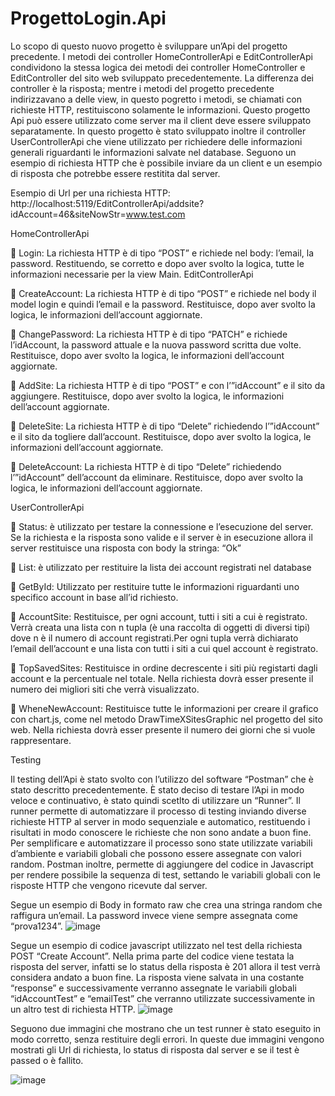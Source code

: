 # ProgettoLogin.Api

Lo scopo di questo nuovo progetto è sviluppare un’Api del progetto precedente. I metodi dei controller HomeControllerApi e EditControllerApi condividono la stessa logica dei metodi dei controller HomeController e EditController del sito web sviluppato precedentemente. La differenza dei controller è la risposta; mentre i metodi del progetto precedente indirizzavano a delle view, in questo pogretto i metodi, se chiamati con richieste HTTP, restituiscono solamente le informazioni. Questo progetto Api può essere utilizzato come server ma il client deve essere sviluppato separatamente. In questo progetto è stato sviluppato inoltre il controller UserControllerApi che viene utilizzato per richiedere delle informazioni generali riguardanti le informazioni salvate nel database.
Seguono un esempio di richiesta HTTP che è possibile inviare da un client e un esempio di risposta che potrebbe essere restitita dal server.

Esempio di Url per una richiesta HTTP: http://localhost:5119/EditControllerApi/addsite?idAccount=46&siteNowStr=www.test.com


HomeControllerApi

	Login: La richiesta HTTP è di tipo “POST” e richiede nel body: l’email, la password. Restituendo, se corretto e dopo aver svolto la logica, tutte le informazioni necessarie per la view Main.
EditControllerApi

	CreateAccount: La richiesta HTTP è di tipo “POST” e richiede nel body il model login e quindi l’email e la password. Restituisce, dopo aver svolto la logica, le informazioni dell’account aggiornate.

	ChangePassword: La richiesta HTTP è di tipo “PATCH” e richiede l’idAccount, la password attuale e la nuova password scritta due volte. Restituisce, dopo aver svolto la logica, le informazioni dell’account aggiornate.

	AddSite: La richiesta HTTP è di tipo “POST” e con l’”idAccount” e il sito da aggiungere. Restituisce, dopo aver svolto la logica, le informazioni dell’account aggiornate.

	DeleteSite: La richiesta HTTP è di tipo “Delete” richiedendo l’”idAccount” e il sito da togliere dall’account. Restituisce, dopo aver svolto la logica, le informazioni dell’account aggiornate.

	DeleteAccount: La richiesta HTTP è di tipo “Delete” richiedendo l’”idAccount” dell’account da eliminare. Restituisce, dopo aver svolto la logica, le informazioni dell’account aggiornate.


UserControllerApi

	Status: è utilizzato per testare la connessione e l’esecuzione del server. Se la richiesta e la risposta sono valide e il server è in esecuzione allora il server restituisce una risposta con body la stringa: “Ok”

	List: è utilizzato per restituire la lista dei account registrati nel database

	GetById: Utilizzato per restituire tutte le informazioni riguardanti uno specifico account in base all’id richiesto.

	AccountSite: Restituisce, per ogni account, tutti i siti a cui è registrato. Verrà creata una lista con n tupla (è una raccolta di oggetti di diversi tipi) dove n è il numero di account registrati.Per ogni tupla verrà dichiarato l’email dell’account e una lista con tutti i siti a cui quel account è registrato.

	TopSavedSites: Restituisce in ordine decrescente i siti più registarti dagli account e la percentuale nel totale. Nella richiesta dovrà esser presente il numero dei migliori siti che verrà visualizzato.

	WheneNewAccount: Restituisce tutte le informazioni per creare il grafico con chart.js, come nel metodo DrawTimeXSitesGraphic nel progetto del sito web. Nella richiesta dovrà esser presente il numero dei giorni che si vuole rappresentare.


Testing

Il testing dell’Api è stato svolto con l’utilizzo del software “Postman” che è stato descritto precedentemente. È stato deciso di testare l’Api in modo veloce e continuativo, è stato quindi scetlto di utilizzare un “Runner”. Il runner permette di automatizzare il processo di testing inviando diverse richieste HTTP al server in modo sequenziale e automatico, restituendo i risultati in modo conoscere le richieste che non sono andate a buon fine. Per semplificare e automatizzare il processo sono state utilizzate variabili d’ambiente e variabili globali che possono essere assegnate con valori random. Postman inoltre, permette di aggiungere del codice in Javascript per rendere possibile la sequenza di test, settando le variabili globali con le risposte HTTP che vengono ricevute dal server. 

Segue un esempio di Body in formato raw che crea una stringa random che raffigura un’email. La password invece viene sempre assegnata come “prova1234”. 
![image](https://user-images.githubusercontent.com/109733062/233656916-ead5310d-c519-4432-be61-4dd47050c3da.png)

Segue un esempio di codice javascript utilizzato nel test della richiesta POST “Create Account”. Nella prima parte del codice viene testata la risposta del server, infatti se lo status della risposta è 201 allora il test verrà considera andato a buon fine. La risposta viene salvata in una costante “response” e successivamente verranno assegnate le variabili globali “idAccountTest” e “emailTest” che verranno utilizzate successivamente in un altro test di richiesta HTTP.
![image](https://user-images.githubusercontent.com/109733062/233656731-3189cd9f-e1e7-4103-8145-e655015cc130.png)

Seguono due immagini che mostrano che un test runner è stato eseguito in modo corretto, senza restituire degli errori. In queste due immagini vengono mostrati gli Url di richiesta, lo status di risposta dal server e se il test è passed o è fallito.
 
 ![image](https://user-images.githubusercontent.com/109733062/233656546-019f50e2-f959-4c4e-ad41-9461ab6c134e.png)
